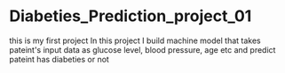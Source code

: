 # Diabeties_Prediction_project_01
this is my first project
In this project I build machine model that takes pateint's input data as glucose level, blood pressure, age etc and predict pateint has diabeties or not
